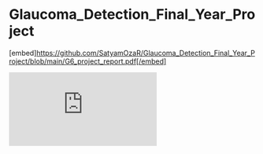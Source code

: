 # Glaucoma_Detection_Final_Year_Project
[embed]https://github.com/SatyamOzaR/Glaucoma_Detection_Final_Year_Project/blob/main/G6_project_report.pdf[/embed]

<embed src="https://github.com/SatyamOzaR/Glaucoma_Detection_Final_Year_Project/blob/main/G6_project_report.pdf" type="application/pdf">
